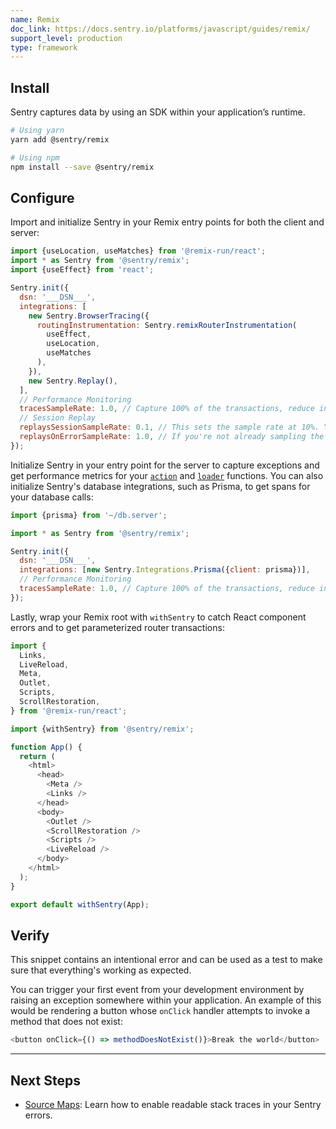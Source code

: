 ```yaml
---
name: Remix
doc_link: https://docs.sentry.io/platforms/javascript/guides/remix/
support_level: production
type: framework
---
```


## Install

Sentry captures data by using an SDK within your application’s runtime.

```bash
# Using yarn
yarn add @sentry/remix

# Using npm
npm install --save @sentry/remix
```

## Configure

Import and initialize Sentry in your Remix entry points for both the client and server:

```javascript
import {useLocation, useMatches} from '@remix-run/react';
import * as Sentry from '@sentry/remix';
import {useEffect} from 'react';

Sentry.init({
  dsn: '___DSN___',
  integrations: [
    new Sentry.BrowserTracing({
      routingInstrumentation: Sentry.remixRouterInstrumentation(
        useEffect,
        useLocation,
        useMatches
      ),
    }),
    new Sentry.Replay(),
  ],
  // Performance Monitoring
  tracesSampleRate: 1.0, // Capture 100% of the transactions, reduce in production!
  // Session Replay
  replaysSessionSampleRate: 0.1, // This sets the sample rate at 10%. You may want to change it to 100% while in development and then sample at a lower rate in production.
  replaysOnErrorSampleRate: 1.0, // If you're not already sampling the entire session, change the sample rate to 100% when sampling sessions where errors occur.
});
```

Initialize Sentry in your entry point for the server to capture exceptions and get performance metrics for your [`action`](https://remix.run/docs/en/v1/api/conventions#action) and [`loader`](https://remix.run/docs/en/v1/api/conventions#loader) functions. You can also initialize Sentry's database integrations, such as Prisma, to get spans for your database calls:

```javascript
import {prisma} from '~/db.server';

import * as Sentry from '@sentry/remix';

Sentry.init({
  dsn: '___DSN___',
  integrations: [new Sentry.Integrations.Prisma({client: prisma})],
  // Performance Monitoring
  tracesSampleRate: 1.0, // Capture 100% of the transactions, reduce in production!
});
```

Lastly, wrap your Remix root with `withSentry` to catch React component errors and to get parameterized router transactions:

```javascript
import {
  Links,
  LiveReload,
  Meta,
  Outlet,
  Scripts,
  ScrollRestoration,
} from '@remix-run/react';

import {withSentry} from '@sentry/remix';

function App() {
  return (
    <html>
      <head>
        <Meta />
        <Links />
      </head>
      <body>
        <Outlet />
        <ScrollRestoration />
        <Scripts />
        <LiveReload />
      </body>
    </html>
  );
}

export default withSentry(App);
```

## Verify

This snippet contains an intentional error and can be used as a test to make sure that everything's working as expected.

You can trigger your first event from your development environment by raising an exception somewhere within your application. An example of this would be rendering a button whose `onClick` handler attempts to invoke a method that does not exist:

```javascript
<button onClick={() => methodDoesNotExist()}>Break the world</button>
```

---

## Next Steps

- [Source Maps](https://docs.sentry.io/platforms/javascript/guides/remix/sourcemaps/): Learn how to enable readable stack traces in your Sentry errors.

